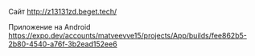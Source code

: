 Сайт
http://z13131zd.beget.tech/

Приложение на Android
https://expo.dev/accounts/matveevve15/projects/App/builds/fee862b5-2b80-4540-a76f-3b2ead152ee6
